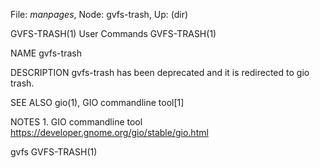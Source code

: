 File: *manpages*,  Node: gvfs-trash,  Up: (dir)

GVFS-TRASH(1)                    User Commands                   GVFS-TRASH(1)



NAME
       gvfs-trash

DESCRIPTION
       gvfs-trash has been deprecated and it is redirected to gio trash.

SEE ALSO
       gio(1), GIO commandline tool[1]

NOTES
        1. GIO commandline tool
           https://developer.gnome.org/gio/stable/gio.html



gvfs                                                             GVFS-TRASH(1)
